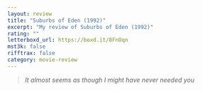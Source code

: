 ```yaml
---
layout: review
title: "Suburbs of Eden (1992)"
excerpt: "My review of Suburbs of Eden (1992)"
rating: ""
letterboxd_url: https://boxd.it/8FnOqn
mst3k: false
rifftrax: false
category: movie-review
---
```


<blockquote><i>It almost seems as though I might have never needed you</i></blockquote>
